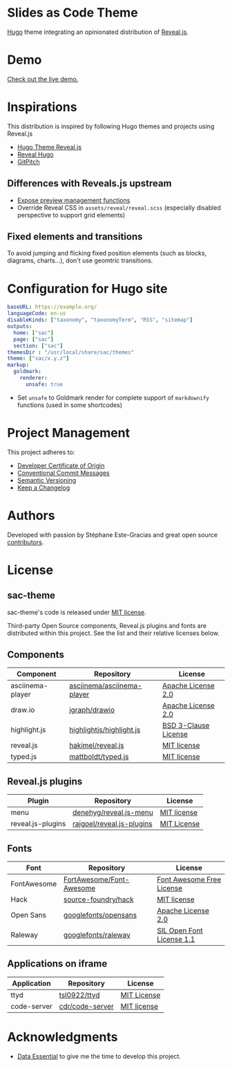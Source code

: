 # Slides as Code Theme

[Hugo](https://gohugo.io/) theme integrating an opinionated distribution of [Reveal.js](https://revealjs.com/).

# Demo
[Check out the live demo.](https://sacproj.github.io/demo/)

# Inspirations
This distribution is inspired by following Hugo themes and projects using Reveal.js
- [Hugo Theme Reveal.js](https://github.com/RealOrangeOne/hugo-theme-revealjs)
- [Reveal Hugo](https://github.com/dzello/reveal-hugo)
- [GitPitch](https://gitpitch.com/)

## Differences with Reveals.js upstream
- [Expose preview management functions](https://github.com/hakimel/reveal.js/pull/2901)
- Override Reveal CSS in `assets/reveal/reveal.scss` (especially disabled perspective to support grid elements)

## Fixed elements and transitions
To avoid jumping and flicking fixed position elements (such as blocks, diagrams, charts...),  don't use geomtric transitions.

# Configuration for Hugo site
``` yaml
baseURL: https://example.org/
languageCode: en-us
disableKinds: ["taxonomy", "taxonomyTerm", "RSS", "sitemap"]
outputs:
  home: ["sac"]
  page: ["sac"]
  section: ["sac"]
themesDir : "/usr/local/share/sac/themes"
theme: ["sac/x.y.z"]
markup:
  goldmark:
    renderer:
      unsafe: true
```
- Set `unsafe` to Goldmark render for complete support of `markdownify` functions (used in some shortcodes)

# Project Management
This project adheres to:
- [Developer Certificate of Origin](https://developercertificate.org/)
- [Conventional Commit Messages](https://www.conventionalcommits.org/en/v1.0.0/)
- [Semantic Versioning](https://semver.org/spec/v2.0.0.html)
- [Keep a Changelog](https://keepachangelog.com/en/1.0.0/)

# Authors
Developed with passion by Stéphane Este-Gracias and great open source [contributors](https://github.com/sacproj/sac-theme/graphs/contributors).

# License
## sac-theme
sac-theme's code is released under [MIT license](LICENSE).

Third-party Open Source components, Reveal.js plugins and fonts are distributed within this project.
See the list and their relative licenses below.

## Components
| Component | Repository | License |
| --------- | ---------- | ------- |
| asciinema-player | [asciinema/asciinema-player](https://github.com/asciinema/asciinema-player) | [Apache License 2.0](https://raw.githubusercontent.com/asciinema/asciinema-player/develop/LICENSE) |
| draw.io | [jgraph/drawio](https://github.com/jgraph/drawio) | [Apache License 2.0](https://github.com/jgraph/drawio/blob/master/LICENSE) |
| highlight.js | [highlightjs/highlight.js](https://github.com/highlightjs/highlight.js) | [BSD 3-Clause License](https://github.com/highlightjs/highlight.js/blob/master/LICENSE) |
| reveal.js | [hakimel/reveal.js](https://github.com/hakimel/reveal.js) | [MIT license](https://github.com/hakimel/reveal.js/blob/master/LICENSE) |
| typed.js | [mattboldt/typed.js](https://github.com/mattboldt/typed.js/) | [MIT license](https://github.com/mattboldt/typed.js/blob/master/LICENSE.txt) |

## Reveal.js plugins
| Plugin | Repository | License |
| ------ | ---------- | ------- |
| menu | [denehyg/reveal.js-menu](https://github.com/denehyg/reveal.js-menu) | [MIT license](https://github.com/denehyg/reveal.js-menu/blob/master/LICENSE) |
| reveal.js-plugins | [rajgoel/reveal.js-plugins](https://github.com/rajgoel/reveal.js-plugins) | [MIT License](https://github.com/rajgoel/reveal.js-plugins/blob/master/LICENSE) |

## Fonts
| Font | Repository | License |
| ---- | ---------- | ------- |
| FontAwesome | [FortAwesome/Font-Awesome](https://github.com/FortAwesome/Font-Awesome) | [Font Awesome Free License](https://github.com/FortAwesome/Font-Awesome/blob/master/LICENSE.txt) |
| Hack | [source-foundry/hack](https://github.com/source-foundry/Hack) | [MIT license](https://github.com/source-foundry/Hack/blob/master/LICENSE.md) |
| Open Sans | [googlefonts/opensans](https://github.com/googlefonts/opensans) | [Apache License 2.0](https://github.com/googlefonts/opensans/blob/master/LICENSE.txt) |
| Raleway | [googlefonts/raleway](https://github.com/googlefonts/Raleway) | [SIL Open Font License 1.1](https://github.com/googlefonts/Raleway/blob/master/OFL.txt)

## Applications on iframe
| Application | Repository | License |
| ----------- | ---------- | ------- |
| ttyd | [tsl0922/ttyd](https://github.com/tsl0922/ttyd) | [MIT License](https://github.com/tsl0922/ttyd/blob/master/LICENSE) |
| code-server | [cdr/code-server](https://github.com/cdr/code-server) | [MIT license](https://github.com/cdr/code-server/blob/master/LICENSE.txt) |

# Acknowledgments
- [Data Essential](https://www.data-essential.com/) to give me the time to develop this project.

